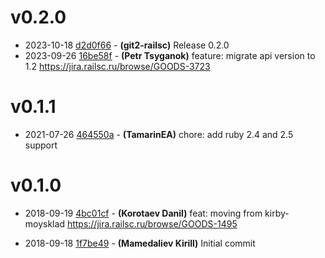 # v0.2.0

* 2023-10-18 [d2d0f66](../../commit/d2d0f66) - __(git2-railsc)__ Release 0.2.0 
* 2023-09-26 [16be58f](../../commit/16be58f) - __(Petr Tsyganok)__ feature: migrate api version to 1.2 
https://jira.railsc.ru/browse/GOODS-3723

# v0.1.1

* 2021-07-26 [464550a](../../commit/464550a) - __(TamarinEA)__ chore: add ruby 2.4 and 2.5 support 

# v0.1.0

* 2018-09-19 [4bc01cf](../../commit/4bc01cf) - __(Korotaev Danil)__ feat: moving from kirby-moysklad 
https://jira.railsc.ru/browse/GOODS-1495

* 2018-09-18 [1f7be49](../../commit/1f7be49) - __(Mamedaliev Kirill)__ Initial commit 
